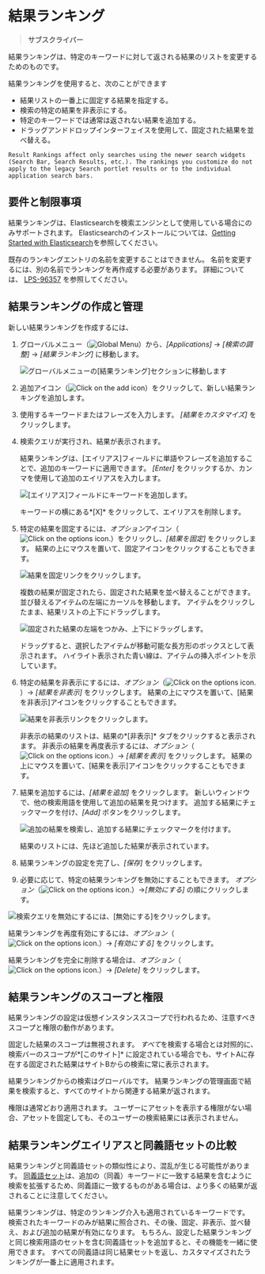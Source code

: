 # 結果ランキング

> **サブスクライバー**

結果ランキングは、特定のキーワードに対して返される結果のリストを変更するためのものです。

結果ランキングを使用すると、次のことができます

  - 結果リストの一番上に固定する結果を指定する。
  - 検索の特定の結果を非表示にする。
  - 特定のキーワードでは通常は返されない結果を追加する。
  - ドラッグアンドドロップインターフェイスを使用して、固定された結果を並べ替える。

<!-- end list -->

```{note}
Result Rankings affect only searches using the newer search widgets (Search Bar, Search Results, etc.). The rankings you customize do not apply to the legacy Search portlet results or to the individual application search bars.
```

## 要件と制限事項

結果ランキングは、Elasticsearchを検索エンジンとして使用している場合にのみサポートされます。 Elasticsearchのインストールについては、[Getting Started with Elasticsearch](../installing-and-upgrading-a-search-engine/elasticsearch/getting-started-with-elasticsearch.md)を参照してください。

既存のランキングエントリの名前を変更することはできません。 名前を変更するには、別の名前でランキングを再作成する必要があります。 詳細については、 [LPS-96357](https://issues.liferay.com/browse/LPS-96357) を参照してください。

## 結果ランキングの作成と管理

新しい結果ランキングを作成するには、

1.  グローバルメニュー（![Global Menu](../../images/icon-applications-menu.png)）から、*[Applications]* → *[検索の調整]* → *[結果ランキング]* に移動します。

    ![グローバルメニューの[結果ランキング]セクションに移動します](result-rankings/images/01.png)

2.  追加アイコン（![Click on the add icon](../../images/icon-add.png)）をクリックして、新しい結果ランキングを追加します。

3.  使用するキーワードまたはフレーズを入力します。 *[結果をカスタマイズ]* をクリックします。

4.  検索クエリが実行され、結果が表示されます。

    結果ランキングは、[エイリアス]フィールドに単語やフレーズを追加することで、追加のキーワードに適用できます。 *[Enter]* をクリックするか、カンマを使用して追加のエイリアスを入力します。

    ![[エイリアス]フィールドにキーワードを追加します。](result-rankings/images/02.png)

    キーワードの横にある*[X]* をクリックして、エイリアスを削除します。

5.  特定の結果を固定するには、*オプション*アイコン（![Click on the options icon.](../../images/icon-options.png)）をクリックし、*[結果を固定]* をクリックします。 結果の上にマウスを置いて、固定アイコンをクリックすることもできます。

    ![結果を固定リンクをクリックします。](result-rankings/images/03.png)

    複数の結果が固定されたら、固定された結果を並べ替えることができます。 並び替えるアイテムの左端にカーソルを移動します。 アイテムをクリックしたまま、結果リストの上下にドラッグします。

    ![固定された結果の左端をつかみ、上下にドラッグします。](result-rankings/images/04.png)

    ドラッグすると、選択したアイテムが移動可能な長方形のボックスとして表示されます。 ハイライト表示された青い線は、アイテムの挿入ポイントを示しています。

6.  特定の結果を非表示にするには、*オプション*（![Click on the options icon.](../../images/icon-options.png)）→ *[結果を非表示]* をクリックします。 結果の上にマウスを置いて、[結果を非表示]アイコンをクリックすることもできます。

    ![結果を非表示リンクをクリックします。](result-rankings/images/03.png)

    非表示の結果のリストは、結果の*[非表示]* タブをクリックすると表示されます。 非表示の結果を再度表示するには、*オプション*（![Click on the options icon.](../../images/icon-options.png)）→ *[結果を表示]* をクリックします。 結果の上にマウスを置いて、[結果を表示]アイコンをクリックすることもできます。

7.  結果を追加するには、*[結果を追加]* をクリックします。 新しいウィンドウで、他の検索用語を使用して追加の結果を見つけます。 追加する結果にチェックマークを付け、*[Add]* ボタンをクリックします。

    ![追加の結果を検索し、追加する結果にチェックマークを付けます。](result-rankings/images/05.png)

    結果のリストには、先ほど追加した結果が表示されています。

8.  結果ランキングの設定を完了し、*[保存]* をクリックします。

9.  必要に応じて、特定の結果ランキングを無効にすることもできます。 *オプション*（![Click on the options icon.](../../images/icon-options.png)）→*[無効にする]* の順にクリックします。

![検索クエリを無効にするには、[無効にする]をクリックします。](result-rankings/images/06.png)

結果ランキングを再度有効にするには、*オプション*（![Click on the options icon.](../../images/icon-options.png)）→ *[有効にする]* をクリックします。

結果ランキングを完全に削除する場合は、*オプション*（![Click on the options icon.](../../images/icon-options.png)）→ *[Delete]* をクリックします。

## 結果ランキングのスコープと権限

結果ランキングの設定は仮想インスタンススコープで行われるため、注意すべきスコープと権限の動作があります。

固定した結果のスコープは無視されます。 *すべて*を検索する場合とは対照的に、検索バーのスコープが*[このサイト]* に設定されている場合でも、サイトAに存在する固定された結果はサイトBからの検索に常に表示されます。

結果ランキングからの検索はグローバルです。 結果ランキングの管理画面で結果を検索すると、すべてのサイトから関連する結果が返されます。

権限は通常どおり適用されます。 ユーザーにアセットを表示する権限がない場合、アセットを固定しても、そのユーザーの検索結果には表示されません。

## 結果ランキングエイリアスと同義語セットの比較

結果ランキングと同義語セットの類似性により、混乱が生じる可能性があります。 [同義語セット](./synonym-sets.md)は、追加の（同義）キーワードに一致する結果を含むように検索を拡張するため、同義語に一致するものがある場合は、より多くの結果が返されることに注意してください。

結果ランキングは、特定のランキング介入も適用されているキーワードです。 検索されたキーワードのみが結果に照合され、その後、固定、非表示、並べ替え、および追加の結果が有効になります。 もちろん、設定した結果ランキングと同じ検索用語のセットを含む同義語セットを追加すると、その機能を一緒に使用できます。 すべての同義語は同じ結果セットを返し、カスタマイズされたランキングが一番上に適用されます。
